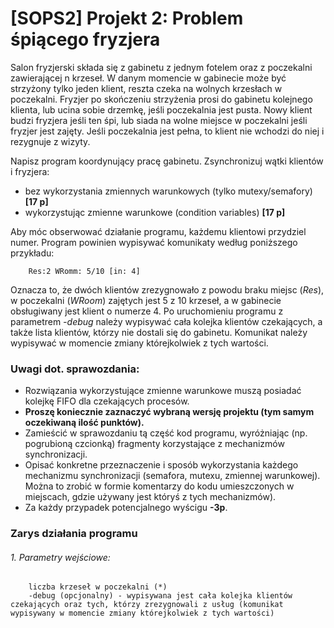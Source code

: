 # [SOPS2] Projekt 2: Problem śpiącego fryzjera
Salon fryzjerski składa się z gabinetu z jednym fotelem oraz z poczekalni zawierającej n krzeseł. W danym momencie w gabinecie może być strzyżony tylko jeden klient, reszta czeka na wolnych krzesłach w poczekalni. Fryzjer po skończeniu strzyżenia prosi do gabinetu kolejnego klienta, lub ucina sobie drzemkę, jeśli poczekalnia jest pusta. Nowy klient budzi fryzjera jeśli ten śpi, lub siada na wolne miejsce w poczekalni jeśli fryzjer jest zajęty. Jeśli poczekalnia jest pełna, to klient nie wchodzi do niej i rezygnuje z wizyty.

Napisz program koordynujący pracę gabinetu. Zsynchronizuj wątki klientów i fryzjera:
 - bez wykorzystania zmiennych warunkowych (tylko mutexy/semafory) **[17 p]**
 - wykorzystując zmienne warunkowe (condition variables) **[17 p]**


Aby móc obserwować działanie programu, każdemu klientowi przydziel numer. Program powinien wypisywać komunikaty według poniższego przykładu:

        Res:2 WRomm: 5/10 [in: 4]

Oznacza to, że dwóch klientów zrezygnowało z powodu braku miejsc (*Res*), w poczekalni (*WRoom*) zajętych jest 5 z 10 krzeseł, a w gabinecie obsługiwany jest klient o numerze 4. Po uruchomieniu programu z parametrem *-debug* należy wypisywać cała kolejka klientów czekających, a także lista klientów, którzy nie dostali się do gabinetu. Komunikat należy wypisywać w momencie zmiany którejkolwiek z tych wartości.


### Uwagi dot. sprawozdania:

 - Rozwiązania wykorzystujące zmienne warunkowe muszą posiadać kolejkę FIFO dla czekających procesów.
 - **Proszę koniecznie zaznaczyć wybraną wersję projektu (tym samym oczekiwaną ilość punktów).**
 - Zamieścić w sprawozdaniu tą część kod programu, wyróżniając (np. pogrubioną czcionką) fragmenty korzystające z mechanizmów synchronizacji.
 - Opisać konkretne przeznaczenie i sposób wykorzystania każdego mechanizmu synchronizacji (semafora, mutexu, zmiennej warunkowej). Można to zrobić w formie komentarzy do kodu umieszczonych w miejscach, gdzie używany jest któryś z tych mechanizmów).
 - Za każdy przypadek potencjalnego wyścigu **-3p**.


### Zarys działania programu
###### *1. Parametry wejściowe:*

        liczba krzeseł w poczekalni (*)
        -debug (opcjonalny) - wypisywana jest cała kolejka klientów czekających oraz tych, którzy zrezygnowali z usług (komunikat wypisywany w momencie zmiany którejkolwiek z tych wartości)